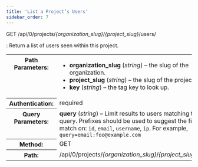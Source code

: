 ```yaml
---
title: 'List a Project’s Users'
sidebar_order: 7
---
```


GET /api/0/projects/_{organization_slug}_/_{project_slug}_/users/

: Return a list of users seen within this project.

  <table class="table"><tbody valign="top"><tr><th>Path Parameters:</th><td><ul><li><strong>organization_slug</strong> (<em>string</em>) – the slug of the organization.</li><li><strong>project_slug</strong> (<em>string</em>) – the slug of the project.</li><li><strong>key</strong> (<em>string</em>) – the tag key to look up.</li></ul></td></tr><tr><th>Authentication:</th><td>required</td></tr><tr><th>Query Parameters:</th><td><strong>query</strong> (<em>string</em>) – Limit results to users matching the given query. Prefixes should be used to suggest the field to match on: <code class="docutils literal">id</code>, <code class="docutils literal">email</code>, <code class="docutils literal">username</code>, <code class="docutils literal">ip</code>. For example, <code class="docutils literal">query=email:foo@example.com</code></td></tr><tr><th>Method:</th><td>GET</td></tr><tr><th>Path:</th><td>/api/0/projects/<em>{organization_slug}</em>/<em>{project_slug}</em>/users/</td></tr></tbody></table>
